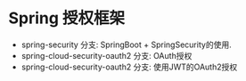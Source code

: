# Spring 授权框架

* spring-security 分支: SpringBoot + SpringSecurity的使用.
* spring-cloud-security-oauth2 分支: OAuth授权
* spring-cloud-security-oauth2 分支: 使用JWT的OAuth2授权
